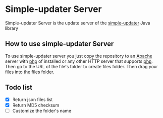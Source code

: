 # Simple-updater Server

Simple-updater Server is the update server of the [simple-updater](https://github.com/IGOLTA/simple-updater) Java library
## How to use simple-updater Server

To use simple-updater server you just copy the repository to an [Apache](https://httpd.apache.org/) server with [php](https://www.php.net/) of installed or any other HTTP server that supports [php](https://www.php.net/). Then go to the URL of the file's folder to create files folder. Then drag your files into the files folder.

## Todo list

- [x] Return json files list
- [x] Return MD5 checksum
- [ ] Customize the folder's name
